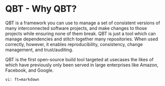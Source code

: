 # QBT - Why QBT?

QBT is a framework you can use to manage a set of consistent versions of many
interconnected software projects, and make changes to those projects while
ensuring none of them break.  QBT is just a tool which can manage dependencies
and stitch together many repositories.  When used correctly, however, it
enables reproducibility, consistency, change management, and trust/auditing.

QBT is the first open-source build tool targeted at usecases the likes of which
have previously only been served in large enterprises like Amazon, Facebook,
and Google.

    vi: ft=markdown
